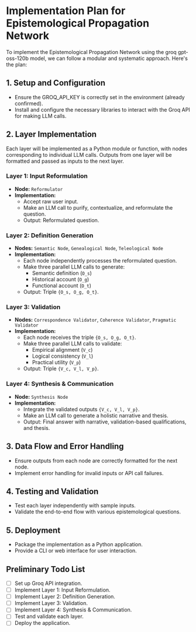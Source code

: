 # Implementation Plan for Epistemological Propagation Network

To implement the Epistemological Propagation Network using the groq
gpt-oss-120b model, we can follow a modular and systematic approach.
Here's the plan:

## 1. Setup and Configuration

- Ensure the GROQ_API_KEY is correctly set in the environment
  (already confirmed).
- Install and configure the necessary libraries to interact with the
  Groq API for making LLM calls.

## 2. Layer Implementation

Each layer will be implemented as a Python module or function, with
nodes corresponding to individual LLM calls. Outputs from one layer
will be formatted and passed as inputs to the next layer.

### Layer 1: Input Reformulation

- **Node:** `Reformulator`
- **Implementation:**
  - Accept raw user input.
  - Make an LLM call to purify, contextualize, and reformulate the
    question.
  - Output: Reformulated question.

### Layer 2: Definition Generation

- **Nodes:** `Semantic Node`, `Genealogical Node`, `Teleological Node`
- **Implementation:**
  - Each node independently processes the reformulated question.
  - Make three parallel LLM calls to generate:
    - Semantic definition (`O_s`)
    - Historical account (`O_g`)
    - Functional account (`O_t`)
  - Output: Triple `{O_s, O_g, O_t}`.

### Layer 3: Validation

- **Nodes:** `Correspondence Validator`, `Coherence Validator`,
  `Pragmatic Validator`
- **Implementation:**
  - Each node receives the triple `{O_s, O_g, O_t}`.
  - Make three parallel LLM calls to validate:
    - Empirical alignment (`V_c`)
    - Logical consistency (`V_l`)
    - Practical utility (`V_p`)
  - Output: Triple `{V_c, V_l, V_p}`.

### Layer 4: Synthesis & Communication

- **Node:** `Synthesis Node`
- **Implementation:**
  - Integrate the validated outputs `{V_c, V_l, V_p}`.
  - Make an LLM call to generate a holistic narrative and thesis.
  - Output: Final answer with narrative, validation-based
    qualifications, and thesis.

## 3. Data Flow and Error Handling

- Ensure outputs from each node are correctly formatted for the next
  node.
- Implement error handling for invalid inputs or API call failures.

## 4. Testing and Validation

- Test each layer independently with sample inputs.
- Validate the end-to-end flow with various epistemological questions.

## 5. Deployment

- Package the implementation as a Python application.
- Provide a CLI or web interface for user interaction.

## Preliminary Todo List

- [ ] Set up Groq API integration.
- [ ] Implement Layer 1: Input Reformulation.
- [ ] Implement Layer 2: Definition Generation.
- [ ] Implement Layer 3: Validation.
- [ ] Implement Layer 4: Synthesis & Communication.
- [ ] Test and validate each layer.
- [ ] Deploy the application.
